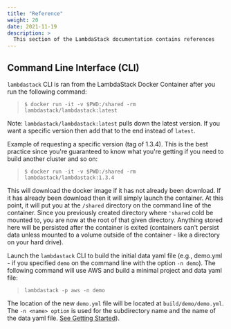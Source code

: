 ```yaml
---
title: "Reference"
weight: 20
date: 2021-11-19
description: >
  This section of the LambdaStack documentation contains references
---
```


## Command Line Interface (CLI)

`lambdastack` CLI is ran from the LambdaStack Docker Container after you run the following command:
>`$ docker run -it -v $PWD:/shared -rm lambdastack/lambdastack:latest`

Note: `lambdastack/lambdastack:latest` pulls down the latest version. If you want a specific version then add that to the end instead of `latest`.

Example of requesting a specific version (tag of 1.3.4). This is the best practice since you're guaranteed to know what you're getting if you need to build another cluster and so on:
>`$ docker run -it -v $PWD:/shared -rm lambdastack/lambdastack:1.3.4`

This will download the docker image if it has not already been download. If it has already been download then it will simply launch the container. At this point, it will put you at the `/shared` directory on the command line of the container. Since you previously created directory where `'shared` cold be mounted to, you are now at the root of that given directory. Anything stored here will be persisted after the container is exited (containers can't persist data unless mounted to a volume outside of the container - like a directory on your hard drive).

Launch the `lambdastack` CLI to build the initial data yaml file (e.g., demo.yml - if you specified `demo` on the command line with the option `-n demo`). The following command will use AWS and build a minimal project and data yaml file:
>`lambdastack -p aws -n demo`

The location of the new `demo.yml` file will be located at `build/demo/demo.yml`. The `-n <name> option` is used for the subdirectory name and the name of the data yaml file. [See Getting Started](/docs/getting-started/#try-it-out)).
